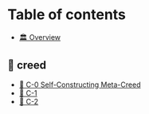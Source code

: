 # Table of contents

* [🏛️ Overview](README.md)

## 📑 creed

* [📄 C-0 Self-Constructing Meta-Creed](creed/c-0-self-constructing-meta-creed.md)
* [📄 C-1](creed/c-1.md)
* [📄 C-2](creed/c-2.md)
